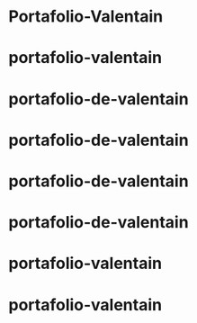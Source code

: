 # Portafolio-Valentain
# portafolio-valentain
# portafolio-de-valentain
# portafolio-de-valentain
# portafolio-de-valentain
# portafolio-de-valentain
# portafolio-valentain
# portafolio-valentain
